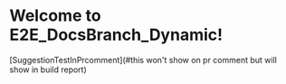 # Welcome to E2E_DocsBranch_Dynamic!
[SuggestionTestInPrcomment](#this won't show on pr comment but will show in build report)
